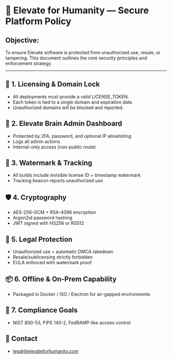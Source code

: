 # 🔐 Elevate for Humanity — Secure Platform Policy

## Objective:
To ensure Elevate software is protected from unauthorized use, resale, or tampering. This document outlines the core security principles and enforcement strategy.

---

## 🔑 1. Licensing & Domain Lock
- All deployments must provide a valid LICENSE_TOKEN.
- Each token is tied to a single domain and expiration date.
- Unauthorized domains will be blocked and reported.

## 🧠 2. Elevate Brain Admin Dashboard
- Protected by 2FA, password, and optional IP allowlisting
- Logs all admin actions
- Internal-only access (non-public route)

## 🧬 3. Watermark & Tracking
- All builds include invisible license ID + timestamp watermark
- Tracking beacon reports unauthorized use

## 🛡️ 4. Cryptography
- AES-256-GCM + RSA-4096 encryption
- Argon2id password hashing
- JWT signed with HS256 or RS512

## 📜 5. Legal Protection
- Unauthorized use = automatic DMCA takedown
- Resale/sublicensing strictly forbidden
- EULA enforced with watermark proof

## 📦 6. Offline & On-Prem Capability
- Packaged in Docker / ISO / Electron for air-gapped environments

## 🔐 7. Compliance Goals
- NIST 800-53, FIPS 140-2, FedRAMP-like access control

## 🧾 Contact
- legal@elevateforhumanity.com